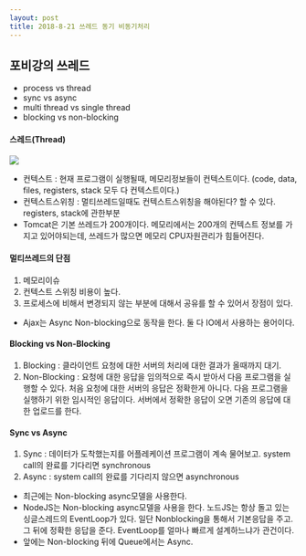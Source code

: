 ```yaml
---
layout: post
title: 2018-8-21 쓰레드 동기 비동기처리
---
```


## 포비강의 쓰레드

- process vs thread
- sync vs async
- multi thread vs single thread
- blocking vs non-blocking

#### 스레드(Thread)

![](/Users/jaeyeonkim/Downloads/Multi_Threading.jpg)

- 컨텍스트 : 현재 프로그램이 실행될때, 메모리정보들이 컨텍스트이다. (code, data, files, registers, stack 모두 다 컨텍스트이다.)
- 컨텍스트스위칭 : 멀티쓰레드일때도 컨텍스트스위칭을 해야된다? 할 수 있다. registers, stack에 관한부분
- Tomcat은 기본 쓰레드가 200개이다. 메모리에서는 200개의 컨텍스트 정보를 가지고 있어야되는데, 쓰레드가 많으면 메모리 CPU자원관리가 힘들어진다.

#### 멀티쓰레드의 단점

1. 메모리이슈
2. 컨텍스트 스위칭 비용이 높다.
3. 프로세스에 비해서 변경되지 않는 부분에 대해서 공유를 할 수 있어서 장점이 있다.

- Ajax는 Async Non-blocking으로 동작을 한다. 둘 다 IO에서 사용하는 용어이다.


#### Blocking vs Non-Blocking

1. Blocking : 클라이언트 요청에 대한 서버의 처리에 대한 결과가 올때까지 대기.
2. Non-Blocking : 요청에 대한 응답을 임의적으로 즉시 받아서 다음 프로그램을 실행할 수 있다. 처음 요청에 대한 서버의 응답은 정확한게 아니다. 다음 프로그램을 실행하기 위한 임시적인 응답이다. 서버에서 정확한 응답이 오면 기존의 응답에 대한 업로드를 한다.

#### Sync vs Async

1. Sync :  데이터가 도착했는지를 어플레케이션 프로그램이 계속 물어보고. system call의 완료를 기다리면 synchronous
2. Async : system call의 완료를 기다리지 않으면 asynchronous


- 최근에는 Non-blocking async모델을 사용한다.
- NodeJS는 Non-blocking async모델을 사용을 한다. 노드JS는 항상 돌고 있는 싱글스레드의 EventLoop가 있다. 일단 Nonblocking을 통해서 기본응답을 주고. 그 뒤에 정확한 응답을 준다. EventLoop를 얼마나 빠르게 설계하느냐가 관건이다.
- 앞에는 Non-blocking 뒤에 Queue에서는 Async.
